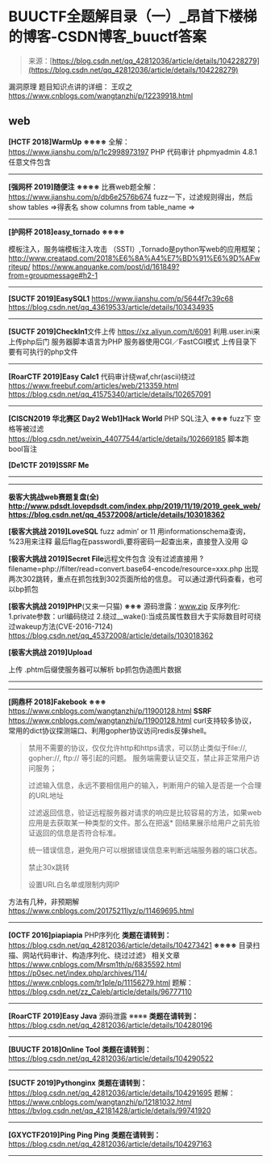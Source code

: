 <!--yml
category: 未分类
date: 2022-04-26 14:33:13
-->

# BUUCTF全题解目录（一）_昂首下楼梯的博客-CSDN博客_buuctf答案

> 来源：[https://blog.csdn.net/qq_42812036/article/details/104228279](https://blog.csdn.net/qq_42812036/article/details/104228279)

漏洞原理 题目知识点讲的详细：
王叹之
https://www.cnblogs.com/wangtanzhi/p/12239918.html

## web

**[HCTF 2018]WarmUp**
**※※※※**
全解：https://www.jianshu.com/p/1c2998973197
PHP 代码审计
phpmyadmin 4.8.1任意文件包含

* * *

**[强网杯 2019]随便注**
**※※※※**
比赛web题全解：https://www.jianshu.com/p/db6e2576b674
fuzz一下，过滤规则得出，然后
show tables =>得表名
show columns from table_name =>

* * *

**[护网杯 2018]easy_tornado**
**※※※※**

模板注入，服务端模板注入攻击 （SSTI）,Tornado是python写web的应用框架；
http://www.creatapd.com/2018%E6%8A%A4%E7%BD%91%E6%9D%AFwriteup/
https://www.anquanke.com/post/id/161849?from=groupmessage#h2-1

* * *

**[SUCTF 2019]EasySQL1**
https://www.jianshu.com/p/5644f7c39c68
https://blog.csdn.net/qq_43619533/article/details/103434935

* * *

**[SUCTF 2019]CheckIn1**文件上传
https://xz.aliyun.com/t/6091
利用.user.ini来上传php后门
服务器脚本语言为PHP
服务器使用CGI／FastCGI模式
上传目录下要有可执行的php文件

* * *

**[RoarCTF 2019]Easy Calc1**
代码审计绕waf,chr(ascii)绕过
https://www.freebuf.com/articles/web/213359.html
https://blog.csdn.net/qq_41575340/article/details/102657091

* * *

**[CISCN2019 华北赛区 Day2 Web1]Hack World** PHP SQL注入
**※※※**
fuzz下 空格等被过滤
https://blog.csdn.net/weixin_44077544/article/details/102669185
脚本跑bool盲注

**[De1CTF 2019]SSRF Me**

* * *

* * *

**极客大挑战web赛题复盘(全)**
**http://www.pdsdt.lovepdsdt.com/index.php/2019/11/19/2019_geek_web/
https://blog.csdn.net/qq_45372008/article/details/103018362**

**[极客大挑战 2019]LoveSQL**
fuzz admin’ or 11
用informationschema查询，%23用来注释
最后flag在passwordli,要将密码一起查出来，直接登入没用 😦

**[极客大挑战 2019]Secret File**远程文件包含
没有过滤直接用
?filename=php://filter/read=convert.base64-encode/resource=xxx.php
出现两次302跳转，重点在抓包找到302页面所给的信息。
可以通过源代码查看，也可以bp抓包

**[极客大挑战 2019]PHP**(又来一只猫)
**※※※**
源码泄露：www.zip
反序列化:
1.private参数：url编码绕过
2.绕过__wake():当成员属性数目大于实际数目时可绕过wakeup方法(CVE-2016-7124)
https://blog.csdn.net/qq_45372008/article/details/103018362

**[极客大挑战 2019]Upload**

上传 .phtm后缀使服务器可以解析
bp抓包伪造图片数据

* * *

* * *

**[网鼎杯 2018]Fakebook**
**※※※**
https://www.cnblogs.com/wangtanzhi/p/11900128.html
**SSRF**
https://www.cnblogs.com/wangtanzhi/p/11900128.html
curl支持较多协议，常用的dict协议探测端口、利用gopher协议访问redis反弹shell。

> 禁用不需要的协议，仅仅允许http和https请求，可以防止类似于file://, gopher://, ftp:// 等引起的问题。
> 服务端需要认证交互，禁止非正常用户访问服务；
> 
> 过滤输入信息，永远不要相信用户的输入，判断用户的输入是否是一个合理的URL地址
> 
> 过滤返回信息，验证远程服务器对请求的响应是比较容易的方法，如果web应用是去获取某一种类型的文件。那么在把返*
> 回结果展示给用户之前先验证返回的信息是否符合标准。
> 
> 统一错误信息，避免用户可以根据错误信息来判断远端服务器的端口状态。
> 
> 禁止30x跳转
> 
> 设置URL白名单或限制内网IP

方法有几种，非预期解
https://www.cnblogs.com/20175211lyz/p/11469695.html

* * *

**[0CTF 2016]piapiapia** PHP序列化
**类题在请转到：**
https://blog.csdn.net/qq_42812036/article/details/104273421
**※※※※**
目录扫描、网站代码审计、构造序列化、绕过过滤》
相关文章
https://www.cnblogs.com/Mrsm1th/p/6835592.html
https://p0sec.net/index.php/archives/114/
https://www.cnblogs.com/tr1ple/p/11156279.html
题解：
https://blog.csdn.net/zz_Caleb/article/details/96777110

* * *

**[RoarCTF 2019]Easy Java** 源码泄露
※※※※
**类题在请转到：**
https://blog.csdn.net/qq_42812036/article/details/104280196

* * *

**[BUUCTF 2018]Online Tool**
**类题在请转到：**
https://blog.csdn.net/qq_42812036/article/details/104290522

* * *

**[SUCTF 2019]Pythonginx**
**类题在请转到：**
https://blog.csdn.net/qq_42812036/article/details/104291695
题解：
https://www.cnblogs.com/wangtanzhi/p/12181032.html
https://bvlog.csdn.net/qq_42181428/article/details/99741920

* * *

**[GXYCTF2019]Ping Ping Ping**
**类题在请转到：**
https://blog.csdn.net/qq_42812036/article/details/104297163

* * *